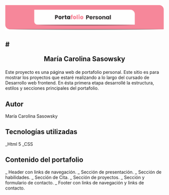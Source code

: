 ![](/assets/img/encabezado.png)

## # <p align="center"> &nbsp; María Carolina Sasowsky &nbsp; </p>



Este proyecto es una página web de portafolio personal.  Este sitio es para mostrar los proyectos que estaré realizando a lo largo del cursado de Desarrollo web frontend. En ésta primera etapa desarrollé la estructura, estilos y secciones principales del portafolio.

## Autor

María Carolina Sasowsky

## Tecnologías utilizadas

_Html 5
_CSS

## Contenido del portafolio

_ Header con links de navegación.
_ Sección de presentación.
_ Sección de habilidades.
_ Sección de Cita.
_ Sección de proyectos.
_ Sección y formulario de contacto.
_ Footer con links de navegación y links de contacto.

